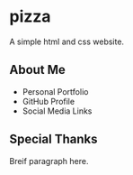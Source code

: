 # pizza
A simple html and css website.

## About Me

 * Personal Portfolio
 * GitHub Profile
 * Social Media Links
 
 ## Special Thanks
 Breif paragraph here.

